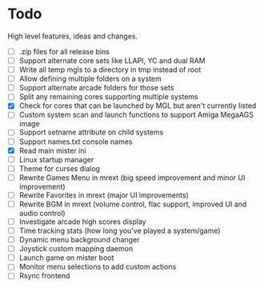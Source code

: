 # Todo

High level features, ideas and changes.

- [ ] .zip files for all release bins
- [ ] Support alternate core sets like LLAPI, YC and dual RAM
- [ ] Write all temp mgls to a directory in tmp instead of root
- [ ] Allow defining multiple folders on a system
- [ ] Support alternate arcade folders for those sets
- [ ] Split any remaining cores supporting multiple systems
- [x] Check for cores that can be launched by MGL but aren't currently listed
- [ ] Custom system scan and launch functions to support Amiga MegaAGS image
- [ ] Support setname attribute on child systems
- [ ] Support names.txt console names
- [x] Read main mister ini
- [ ] Linux startup manager
- [ ] Theme for curses dialog
- [ ] Rewrite Games Menu in mrext (big speed improvement and minor UI improvement)
- [ ] Rewrite Favorites in mrext (major UI improvements)
- [ ] Rewrite BGM in mrext (volume control, flac support, improved UI and audio control)
- [ ] Investigate arcade high scores display
- [ ] Time tracking stats (how long you've played a system/game)
- [ ] Dynamic menu background changer
- [ ] Joystick custom mapping daemon
- [ ] Launch game on mister boot
- [ ] Monitor menu selections to add custom actions
- [ ] Rsync frontend
